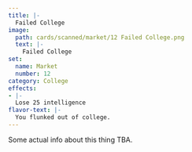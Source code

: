 ```yaml
---
title: |-
  Failed College
image: 
  path: cards/scanned/market/12 Failed College.png
  text: |-
    Failed College
set:
  name: Market
  number: 12
category: College
effects: 
- |-
  Lose 25 intelligence
flavor-text: |-
  You flunked out of college.
---
```

Some actual info about this thing TBA.
